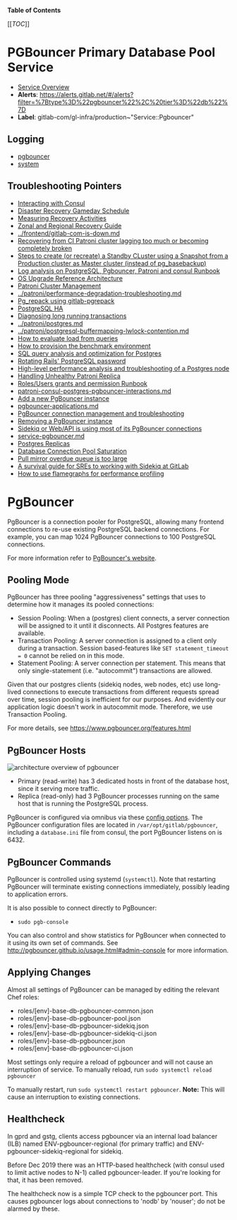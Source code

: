 <!-- MARKER: do not edit this section directly. Edit services/service-catalog.yml then run scripts/generate-docs -->

**Table of Contents**

[[_TOC_]]

# PGBouncer Primary Database Pool Service

* [Service Overview](https://dashboards.gitlab.net/d/pgbouncer-main/pgbouncer-overview)
* **Alerts**: <https://alerts.gitlab.net/#/alerts?filter=%7Btype%3D%22pgbouncer%22%2C%20tier%3D%22db%22%7D>
* **Label**: gitlab-com/gl-infra/production~"Service::Pgbouncer"

## Logging

* [pgbouncer](https://log.gprd.gitlab.net/goto/3fb9391e5ef07b47aac2fce6fda175d9)
* [system](https://log.gprd.gitlab.net/goto/ae311f6f133cc1c45b62541977081043)

## Troubleshooting Pointers

* [Interacting with Consul](../consul/interaction.md)
* [Disaster Recovery Gameday Schedule](../disaster-recovery/gameday-schedule.md)
* [Measuring Recovery Activities](../disaster-recovery/recovery-measurements.md)
* [Zonal and Regional Recovery Guide](../disaster-recovery/recovery.md)
* [../frontend/gitlab-com-is-down.md](../frontend/gitlab-com-is-down.md)
* [Recovering from CI Patroni cluster lagging too much or becoming completely broken](../patroni-ci/recovering_patroni_ci_intense_lagging_or_replication_stopped.md)
* [Steps to create (or recreate) a Standby CLuster using a Snapshot from a Production cluster as Master cluster (instead of pg_basebackup)](../patroni/build_cluster_from_snapshot.md)
* [Log analysis on PostgreSQL, Pgbouncer, Patroni and consul Runbook](../patroni/log_analysis.md)
* [OS Upgrade Reference Architecture](../patroni/os_upgrade_reference_architecture.md)
* [Patroni Cluster Management](../patroni/patroni-management.md)
* [../patroni/performance-degradation-troubleshooting.md](../patroni/performance-degradation-troubleshooting.md)
* [Pg_repack using gitlab-pgrepack](../patroni/pg_repack.md)
* [PostgreSQL HA](../patroni/pg-ha.md)
* [Diagnosing long running transactions](../patroni/postgres-long-running-transaction.md)
* [../patroni/postgres.md](../patroni/postgres.md)
* [../patroni/postgresql-buffermapping-lwlock-contention.md](../patroni/postgresql-buffermapping-lwlock-contention.md)
* [How to evaluate load from queries](../patroni/postgresql-query-load-evaluation.md)
* [How to provision the benchmark environment](../patroni/provisioning_bench_env.md)
* [SQL query analysis and optimization for Postgres](../patroni/query-analysis.md)
* [Rotating Rails' PostgreSQL password](../patroni/rotating-rails-postgresql-password.md)
* [High-level performance analysis and troubleshooting of a Postgres node](../patroni/single-node-high-level.md)
* [Handling Unhealthy Patroni Replica](../patroni/unhealthy_patroni_node_handling.md)
* [Roles/Users grants and permission Runbook](../patroni/user_grants_permission.md)
* [patroni-consul-postgres-pgbouncer-interactions.md](patroni-consul-postgres-pgbouncer-interactions.md)
* [Add a new PgBouncer instance](pgbouncer-add-instance.md)
* [pgbouncer-applications.md](pgbouncer-applications.md)
* [PgBouncer connection management and troubleshooting](pgbouncer-connections.md)
* [Removing a PgBouncer instance](pgbouncer-remove-instance.md)
* [Sidekiq or Web/API is using most of its PgBouncer connections](pgbouncer-saturation.md)
* [service-pgbouncer.md](service-pgbouncer.md)
* [Postgres Replicas](../postgres-dr-delayed/postgres-dr-replicas.md)
* [Database Connection Pool Saturation](../registry/app-db-conn-pool-saturation.md)
* [Pull mirror overdue queue is too large](../sidekiq/large-pull-mirror-queue.md)
* [A survival guide for SREs to working with Sidekiq at GitLab](../sidekiq/sidekiq-survival-guide-for-sres.md)
* [How to use flamegraphs for performance profiling](../tutorials/how_to_use_flamegraphs_for_perf_profiling.md)
<!-- END_MARKER -->

# PgBouncer

PgBouncer is a connection pooler for PostgreSQL, allowing many frontend
connections to re-use existing PostgreSQL backend connections. For example, you
can map 1024 PgBouncer connections to 100 PostgreSQL connections.

For more information refer to [PgBouncer's
website](http://pgbouncer.github.io/).

## Pooling Mode

PgBouncer has three pooling "aggressiveness" settings that uses to determine how
it manages its pooled connections:

* Session Pooling: When a (postgres) client connects, a server connection will
  be assigned to it until it disconnects. All Postgres features are available.
* Transaction Pooling: A server connection is assigned to a client only during a
  transaction. Session based-features like `SET statement_timeout = 0` cannot be
  relied on in this mode.
* Statement Pooling: A server connection per statement. This means that only
  single-statement (i.e. "autocommit") transactions are allowed.

Given that our postgres clients (sidekiq nodes, web nodes, etc) use long-lived
connections to execute transactions from different requests spread over time,
session pooling is inefficient for our purposes. And evidently our application
logic doesn't work in autocommit mode. Therefore, we use Transaction Pooling.

For more details, see <https://www.pgbouncer.org/features.html>

## PgBouncer Hosts

![architecture overview of pgbouncer](./img/overview.png)

* Primary (read-write) has 3 dedicated hosts in front of the database host, since it serving more traffic.
* Replica (read-only) had 3 PgBouncer processes running on the same host that is running the  PostgreSQL process.

PgBouncer is configured via omnibus via these [config options](https://gitlab.com/gitlab-org/omnibus-gitlab/blob/34b92e63f765a4d74c3384e3c7c08a4750f9d2c5/files/gitlab-config-template/gitlab.rb.template#L2185-2290).
The PgBouncer configuration files are located in `/var/opt/gitlab/pgbouncer`,
including a `database.ini` file from consul, the port PgBouncer listens on is 6432.

## PgBouncer Commands

PgBouncer is controlled using systemd (`systemctl`). Note that restarting
PgBouncer will terminate existing connections immediately, possibly leading to
application errors.

It is also possible to connect directly to PgBouncer:

* `sudo pgb-console`

You can also control and show statistics for PgBouncer when connected to it
using its own set of commands. See
<http://pgbouncer.github.io/usage.html#admin-console> for more information.

## Applying Changes

Almost all settings of PgBouncer can be managed by editing the relevant Chef
roles:

* roles/[env]-base-db-pgbouncer-common.json
* roles/[env]-base-db-pgbouncer-pool.json
* roles/[env]-base-db-pgbouncer-sidekiq.json
* roles/[env]-base-db-pgbouncer-sidekiq-ci.json
* roles/[env]-base-db-pgbouncer.json
* roles/[env]-base-db-pgbouncer-ci.json

Most settings only require a reload of pgbouncer and will not cause an
interruption of service. To manually reload, run `sudo systemctl reload pgbouncer`

To manually restart, run `sudo systemctl restart pgbouncer`.
**Note:** This will cause an interruption to existing connections.

## Healthcheck

In gprd and gstg, clients access pgbouncer via an internal load balancer (ILB)
named ENV-pgbouncer-regional (for primary traffic) and ENV-pgbouncer-sidekiq-regional
for sidekiq.

Before Dec 2019 there was an HTTP-based healthcheck (with consul used to limit
active nodes to N-1) called pgbouncer-leader.  If you're looking for that, it has
been removed.

The healthcheck now is a simple TCP check to the pgbouncer port.  This causes
pgbouncer logs about connections to 'nodb' by 'nouser'; do not be alarmed by these.

<!-- ## Summary -->

<!-- ## Architecture -->

<!-- ## Performance -->

<!-- ## Scalability -->

<!-- ## Availability -->

<!-- ## Durability -->

<!-- ## Security/Compliance -->

<!-- ## Monitoring/Alerting -->

<!-- ## Links to further Documentation -->
